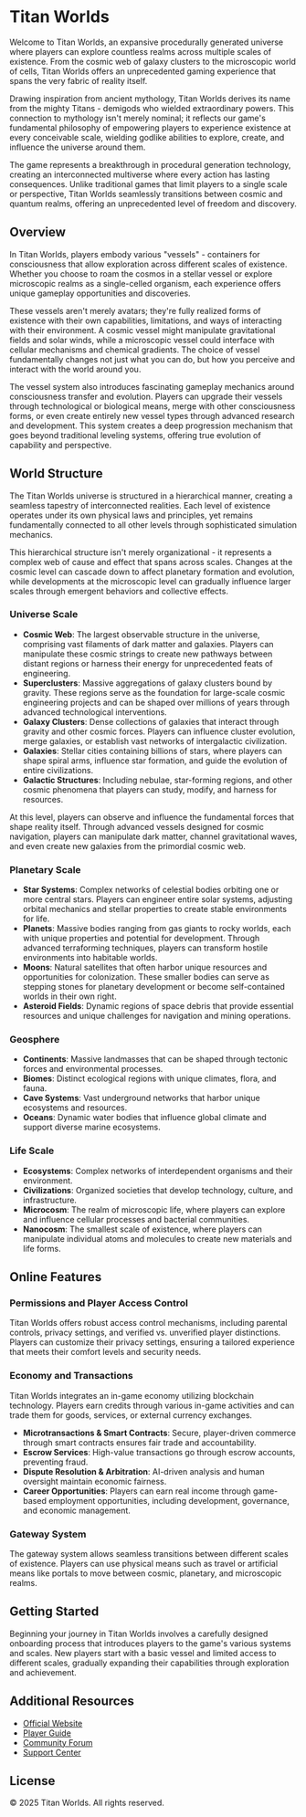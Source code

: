 # Titan Worlds

Welcome to Titan Worlds, an expansive procedurally generated universe where players can explore countless realms across multiple scales of existence. From the cosmic web of galaxy clusters to the microscopic world of cells, Titan Worlds offers an unprecedented gaming experience that spans the very fabric of reality itself.

Drawing inspiration from ancient mythology, Titan Worlds derives its name from the mighty Titans - demigods who wielded extraordinary powers. This connection to mythology isn't merely nominal; it reflects our game's fundamental philosophy of empowering players to experience existence at every conceivable scale, wielding godlike abilities to explore, create, and influence the universe around them.

The game represents a breakthrough in procedural generation technology, creating an interconnected multiverse where every action has lasting consequences. Unlike traditional games that limit players to a single scale or perspective, Titan Worlds seamlessly transitions between cosmic and quantum realms, offering an unprecedented level of freedom and discovery.

## Overview

In Titan Worlds, players embody various "vessels" - containers for consciousness that allow exploration across different scales of existence. Whether you choose to roam the cosmos in a stellar vessel or explore microscopic realms as a single-celled organism, each experience offers unique gameplay opportunities and discoveries.

These vessels aren't merely avatars; they're fully realized forms of existence with their own capabilities, limitations, and ways of interacting with their environment. A cosmic vessel might manipulate gravitational fields and solar winds, while a microscopic vessel could interface with cellular mechanisms and chemical gradients. The choice of vessel fundamentally changes not just what you can do, but how you perceive and interact with the world around you.

The vessel system also introduces fascinating gameplay mechanics around consciousness transfer and evolution. Players can upgrade their vessels through technological or biological means, merge with other consciousness forms, or even create entirely new vessel types through advanced research and development. This system creates a deep progression mechanism that goes beyond traditional leveling systems, offering true evolution of capability and perspective.

## World Structure

The Titan Worlds universe is structured in a hierarchical manner, creating a seamless tapestry of interconnected realities. Each level of existence operates under its own physical laws and principles, yet remains fundamentally connected to all other levels through sophisticated simulation mechanics.

This hierarchical structure isn't merely organizational - it represents a complex web of cause and effect that spans across scales. Changes at the cosmic level can cascade down to affect planetary formation and evolution, while developments at the microscopic level can gradually influence larger scales through emergent behaviors and collective effects.

### Universe Scale
- **Cosmic Web**: The largest observable structure in the universe, comprising vast filaments of dark matter and galaxies. Players can manipulate these cosmic strings to create new pathways between distant regions or harness their energy for unprecedented feats of engineering.
- **Superclusters**: Massive aggregations of galaxy clusters bound by gravity. These regions serve as the foundation for large-scale cosmic engineering projects and can be shaped over millions of years through advanced technological interventions.
- **Galaxy Clusters**: Dense collections of galaxies that interact through gravity and other cosmic forces. Players can influence cluster evolution, merge galaxies, or establish vast networks of intergalactic civilization.
- **Galaxies**: Stellar cities containing billions of stars, where players can shape spiral arms, influence star formation, and guide the evolution of entire civilizations.
- **Galactic Structures**: Including nebulae, star-forming regions, and other cosmic phenomena that players can study, modify, and harness for resources.

At this level, players can observe and influence the fundamental forces that shape reality itself. Through advanced vessels designed for cosmic navigation, players can manipulate dark matter, channel gravitational waves, and even create new galaxies from the primordial cosmic web.

### Planetary Scale
- **Star Systems**: Complex networks of celestial bodies orbiting one or more central stars. Players can engineer entire solar systems, adjusting orbital mechanics and stellar properties to create stable environments for life.
- **Planets**: Massive bodies ranging from gas giants to rocky worlds, each with unique properties and potential for development. Through advanced terraforming techniques, players can transform hostile environments into habitable worlds.
- **Moons**: Natural satellites that often harbor unique resources and opportunities for colonization. These smaller bodies can serve as stepping stones for planetary development or become self-contained worlds in their own right.
- **Asteroid Fields**: Dynamic regions of space debris that provide essential resources and unique challenges for navigation and mining operations.

### Geosphere
- **Continents**: Massive landmasses that can be shaped through tectonic forces and environmental processes.
- **Biomes**: Distinct ecological regions with unique climates, flora, and fauna.
- **Cave Systems**: Vast underground networks that harbor unique ecosystems and resources.
- **Oceans**: Dynamic water bodies that influence global climate and support diverse marine ecosystems.

### Life Scale
- **Ecosystems**: Complex networks of interdependent organisms and their environment.
- **Civilizations**: Organized societies that develop technology, culture, and infrastructure.
- **Microcosm**: The realm of microscopic life, where players can explore and influence cellular processes and bacterial communities.
- **Nanocosm**: The smallest scale of existence, where players can manipulate individual atoms and molecules to create new materials and life forms.

## Online Features

### Permissions and Player Access Control
Titan Worlds offers robust access control mechanisms, including parental controls, privacy settings, and verified vs. unverified player distinctions. Players can customize their privacy settings, ensuring a tailored experience that meets their comfort levels and security needs.

### Economy and Transactions
Titan Worlds integrates an in-game economy utilizing blockchain technology. Players earn credits through various in-game activities and can trade them for goods, services, or external currency exchanges.

- **Microtransactions & Smart Contracts**: Secure, player-driven commerce through smart contracts ensures fair trade and accountability.
- **Escrow Services**: High-value transactions go through escrow accounts, preventing fraud.
- **Dispute Resolution & Arbitration**: AI-driven analysis and human oversight maintain economic fairness.
- **Career Opportunities**: Players can earn real income through game-based employment opportunities, including development, governance, and economic management.

### Gateway System
The gateway system allows seamless transitions between different scales of existence. Players can use physical means such as travel or artificial means like portals to move between cosmic, planetary, and microscopic realms.

## Getting Started
Beginning your journey in Titan Worlds involves a carefully designed onboarding process that introduces players to the game's various systems and scales. New players start with a basic vessel and limited access to different scales, gradually expanding their capabilities through exploration and achievement.

## Additional Resources
- [Official Website](https://titanworlds.com)
- [Player Guide](https://titanworlds.com/guide)
- [Community Forum](https://titanworlds.com/forum)
- [Support Center](https://titanworlds.com/support)

## License
© 2025 Titan Worlds. All rights reserved.


